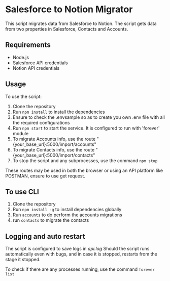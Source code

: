 # Salesforce to Notion Migrator

This script migrates data from Salesforce to Notion. The script gets data from two properties in Salesforce, Contacts and Accounts.

## Requirements

* Node.js
* Salesforce API credentials
* Notion API credentials

## Usage

To use the script:
1. Clone the repository
2. Run `npm install` to install the dependencies
3. Ensure to check the .envsample so as to create you own .env file with all the required configurations
4. Run `npm start` to start the service. It is configured to run with 'forever' module
5. To migrate Accounts info, use the route "{your_base_url}:5000/import/accounts"
6. To migrate Contacts info, use the route "{your_base_url}:5000/import/contacts"
7. To stop the script and any subprocesses, use the command `npm stop`

These routes may be used in both the browser or using an API platform like POSTMAN, ensure to use get request.

## To use CLI
1. Clone the repository
2. Run `npm install -g` to install dependencies globally
3. Run `accounts` to do perform the accounts migrations
4. run `contacts` to migrate the contacts

## Logging and auto restart
The script is configured to save logs in *api.log*
Should the script runs automatically even with bugs, and in case it is stopped, restarts from the stage it stopped.

To check if there are any processes running, use the command `forever list`


